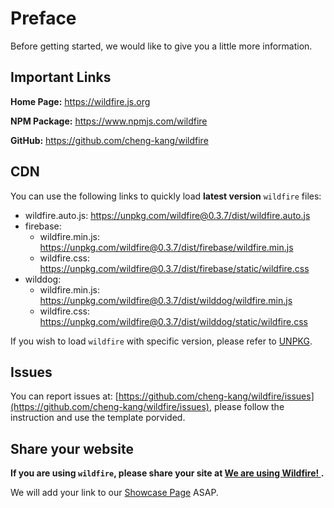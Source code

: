 # Preface

Before getting started, we would like to give you a little more information.

## Important Links

**Home Page:** https://wildfire.js.org

**NPM Package:** https://www.npmjs.com/wildfire

**GitHub:** https://github.com/cheng-kang/wildfire


## CDN

You can use the following links to quickly load **latest version** `wildfire` files:

- wildfire.auto.js: https://unpkg.com/wildfire@0.3.7/dist/wildfire.auto.js
- firebase: 
    + wildfire.min.js: https://unpkg.com/wildfire@0.3.7/dist/firebase/wildfire.min.js
    + wildfire.css: https://unpkg.com/wildfire@0.3.7/dist/firebase/static/wildfire.css
- wilddog: 
    + wildfire.min.js: https://unpkg.com/wildfire@0.3.7/dist/wilddog/wildfire.min.js
    + wildfire.css: https://unpkg.com/wildfire@0.3.7/dist/wilddog/static/wildfire.css

If you wish to load `wildfire` with specific version, please refer to [UNPKG](https://unpkg.com/).

## Issues

You can report issues at: [https://github.com/cheng-kang/wildfire/issues](https://github.com/cheng-kang/wildfire/issues), please follow the instruction and use the template porvided.

## Share your website

**If you are using `wildfire`, please share your site at [We are using Wildfire! ](https://github.com/cheng-kang/wildfire/issues/9).** 

We will add your link to our [Showcase Page](https://github.com/cheng-kang/wildfire/wiki/1.2-We-are-using-Wildfire!) ASAP.
